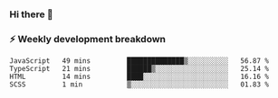 ### Hi there 👋

### ⚡ Weekly development breakdown
<!--START_SECTION:waka-->
```text
JavaScript   49 mins         ██████████████▒░░░░░░░░░░   56.87 % 
TypeScript   21 mins         ██████▒░░░░░░░░░░░░░░░░░░   25.14 % 
HTML         14 mins         ████░░░░░░░░░░░░░░░░░░░░░   16.16 % 
SCSS         1 min           ▒░░░░░░░░░░░░░░░░░░░░░░░░   01.83 % 
```
<!--END_SECTION:waka-->
<!--
**MarceloWis/MarceloWis** is a ✨ _special_ ✨ repository because its `README.md` (this file) appears on your GitHub profile.

Here are some ideas to get you started:

- 🔭 I’m currently working on ...
- 🌱 I’m currently learning ...
- 👯 I’m looking to collaborate on ...
- 🤔 I’m looking for help with ...
- 💬 Ask me about ...
- 📫 How to reach me: ...
- 😄 Pronouns: ...
- ⚡ Fun fact: ...
-->
